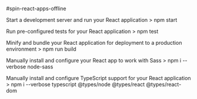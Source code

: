#spin-react-apps-offline

Start a development server and run your React application
    > npm start

Run pre-configured tests for your React application
    > npm test

Minify and bundle your React application for deployment to a production environment
    > npm run build

Manually install and configure your React app to work with Sass
    > npm i --verbose node-sass

Manually install and configure TypeScript support for your React application
    > npm i --verbose typescript @types/node @types/react @types/react-dom
